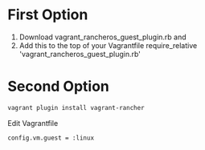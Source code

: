 # First Option

1. Download vagrant_rancheros_guest_plugin.rb and
2. Add this to the top of your Vagrantfile
require_relative 'vagrant_rancheros_guest_plugin.rb'

# Second Option

```sh
vagrant plugin install vagrant-rancher
```

Edit Vagrantfile
```sh
config.vm.guest = :linux
```
